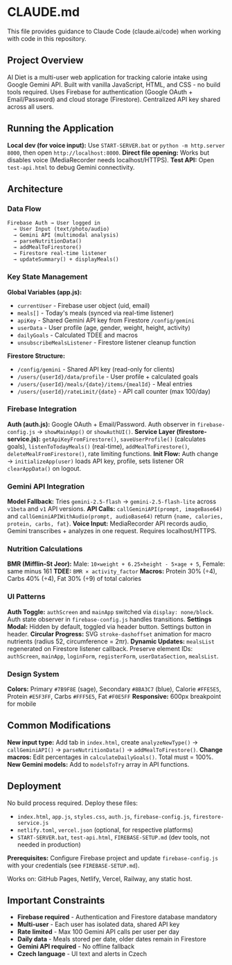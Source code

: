 # CLAUDE.md

This file provides guidance to Claude Code (claude.ai/code) when working with code in this repository.

## Project Overview

AI Diet is a multi-user web application for tracking calorie intake using Google Gemini API. Built with vanilla JavaScript, HTML, and CSS - no build tools required. Uses Firebase for authentication (Google OAuth + Email/Password) and cloud storage (Firestore). Centralized API key shared across all users.

## Running the Application

**Local dev (for voice input):** Use `START-SERVER.bat` or `python -m http.server 8000`, then open `http://localhost:8000`.
**Direct file opening:** Works but disables voice (MediaRecorder needs localhost/HTTPS).
**Test API:** Open `test-api.html` to debug Gemini connectivity.

## Architecture

### Data Flow
```
Firebase Auth → User logged in
  → User Input (text/photo/audio)
  → Gemini API (multimodal analysis)
  → parseNutritionData()
  → addMealToFirestore()
  → Firestore real-time listener
  → updateSummary() + displayMeals()
```

### Key State Management

**Global Variables (app.js):**
- `currentUser` - Firebase user object (uid, email)
- `meals[]` - Today's meals (synced via real-time listener)
- `apiKey` - Shared Gemini API key from Firestore `/config/gemini`
- `userData` - User profile (age, gender, weight, height, activity)
- `dailyGoals` - Calculated TDEE and macros
- `unsubscribeMealsListener` - Firestore listener cleanup function

**Firestore Structure:**
- `/config/gemini` - Shared API key (read-only for clients)
- `/users/{userId}/data/profile` - User profile + calculated goals
- `/users/{userId}/meals/{date}/items/{mealId}` - Meal entries
- `/users/{userId}/rateLimit/{date}` - API call counter (max 100/day)

### Firebase Integration

**Auth (auth.js):** Google OAuth + Email/Password. Auth observer in `firebase-config.js` → `showMainApp()` or `showAuthUI()`.
**Service Layer (firestore-service.js):** `getApiKeyFromFirestore()`, `saveUserProfile()` (calculates goals), `listenToTodayMeals()` (real-time), `addMealToFirestore()`, `deleteMealFromFirestore()`, rate limiting functions.
**Init Flow:** Auth change → `initializeApp(user)` loads API key, profile, sets listener OR `clearAppData()` on logout.

### Gemini API Integration

**Model Fallback:** Tries `gemini-2.5-flash` → `gemini-2.5-flash-lite` across `v1beta` and `v1` API versions.
**API Calls:** `callGeminiAPI(prompt, imageBase64)` and `callGeminiAPIWithAudio(prompt, audioBase64)` return `{name, calories, protein, carbs, fat}`.
**Voice Input:** MediaRecorder API records audio, Gemini transcribes + analyzes in one request. Requires localhost/HTTPS.

### Nutrition Calculations

**BMR (Mifflin-St Jeor):** Male: `10×weight + 6.25×height - 5×age + 5`, Female: same minus 161
**TDEE:** `BMR × activity_factor`
**Macros:** Protein 30% (÷4), Carbs 40% (÷4), Fat 30% (÷9) of total calories

### UI Patterns

**Auth Toggle:** `authScreen` and `mainApp` switched via `display: none/block`. Auth state observer in `firebase-config.js` handles transitions.
**Settings Modal:** Hidden by default, toggled via header button. Settings button in header.
**Circular Progress:** SVG `stroke-dashoffset` animation for macro nutrients (radius 52, circumference = 2πr).
**Dynamic Updates:** `mealsList` regenerated on Firestore listener callback. Preserve element IDs: `authScreen`, `mainApp`, `loginForm`, `registerForm`, `userDataSection`, `mealsList`.

### Design System

**Colors:** Primary `#7B9F8E` (sage), Secondary `#8BA3C7` (blue), Calorie `#FFE5E5`, Protein `#E5F3FF`, Carbs `#FFF5E5`, Fat `#F0E5FF`
**Responsive:** 600px breakpoint for mobile

## Common Modifications

**New input type:** Add tab in `index.html`, create `analyzeNewType()` → `callGeminiAPI()` → `parseNutritionData()` → `addMealToFirestore()`.
**Change macros:** Edit percentages in `calculateDailyGoals()`. Total must = 100%.
**New Gemini models:** Add to `modelsToTry` array in API functions.

## Deployment

No build process required. Deploy these files:
- `index.html`, `app.js`, `styles.css`, `auth.js`, `firebase-config.js`, `firestore-service.js`
- `netlify.toml`, `vercel.json` (optional, for respective platforms)
- `START-SERVER.bat`, `test-api.html`, `FIREBASE-SETUP.md` (dev tools, not needed in production)

**Prerequisites:** Configure Firebase project and update `firebase-config.js` with your credentials (see `FIREBASE-SETUP.md`).

Works on: GitHub Pages, Netlify, Vercel, Railway, any static host.

## Important Constraints

- **Firebase required** - Authentication and Firestore database mandatory
- **Multi-user** - Each user has isolated data, shared API key
- **Rate limited** - Max 100 Gemini API calls per user per day
- **Daily data** - Meals stored per date, older dates remain in Firestore
- **Gemini API required** - No offline fallback
- **Czech language** - UI text and alerts in Czech

